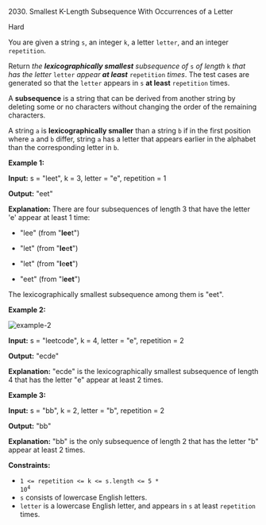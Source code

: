 2030\. Smallest K-Length Subsequence With Occurrences of a Letter

Hard

You are given a string `s`, an integer `k`, a letter `letter`, and an integer `repetition`.

Return _the **lexicographically smallest** subsequence of_ `s` _of length_ `k` _that has the letter_ `letter` _appear **at least**_ `repetition` _times_. The test cases are generated so that the `letter` appears in `s` **at least** `repetition` times.

A **subsequence** is a string that can be derived from another string by deleting some or no characters without changing the order of the remaining characters.

A string `a` is **lexicographically smaller** than a string `b` if in the first position where `a` and `b` differ, string `a` has a letter that appears earlier in the alphabet than the corresponding letter in `b`.

**Example 1:**

**Input:** s = "leet", k = 3, letter = "e", repetition = 1

**Output:** "eet"

**Explanation:** There are four subsequences of length 3 that have the letter 'e' appear at least 1 time: 

- "lee" (from "**lee**t") 

- "let" (from "**le**e**t**") 

- "let" (from "**l**e**et**") 

- "eet" (from "l**eet**") 
  
The lexicographically smallest subsequence among them is "eet".

**Example 2:**

![example-2](https://assets.leetcode.com/uploads/2021/09/13/smallest-k-length-subsequence.png)

**Input:** s = "leetcode", k = 4, letter = "e", repetition = 2

**Output:** "ecde"

**Explanation:** "ecde" is the lexicographically smallest subsequence of length 4 that has the letter "e" appear at least 2 times.

**Example 3:**

**Input:** s = "bb", k = 2, letter = "b", repetition = 2

**Output:** "bb"

**Explanation:** "bb" is the only subsequence of length 2 that has the letter "b" appear at least 2 times.

**Constraints:**

*   <code>1 <= repetition <= k <= s.length <= 5 * 10<sup>4</sup></code>
*   `s` consists of lowercase English letters.
*   `letter` is a lowercase English letter, and appears in `s` at least `repetition` times.